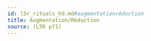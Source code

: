 ```yaml
---
id: l5r_rituals_hd.md#augmentationréduction
title: Augmentation/Réduction
source: (L5R p71)
---
```


